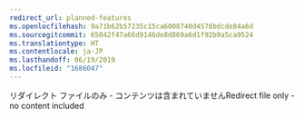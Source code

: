 ```yaml
---
redirect_url: planned-features
ms.openlocfilehash: 9a71b62b57235c15ca6008740d4578bdcde84a6d
ms.sourcegitcommit: 65042f47a66d9146de8d869a6d1f92b9a5ca9524
ms.translationtype: HT
ms.contentlocale: ja-JP
ms.lasthandoff: 06/19/2019
ms.locfileid: "1686047"
---
```

<span data-ttu-id="dd8f8-101">リダイレクト ファイルのみ - コンテンツは含まれていません</span><span class="sxs-lookup"><span data-stu-id="dd8f8-101">Redirect file only - no content included</span></span>